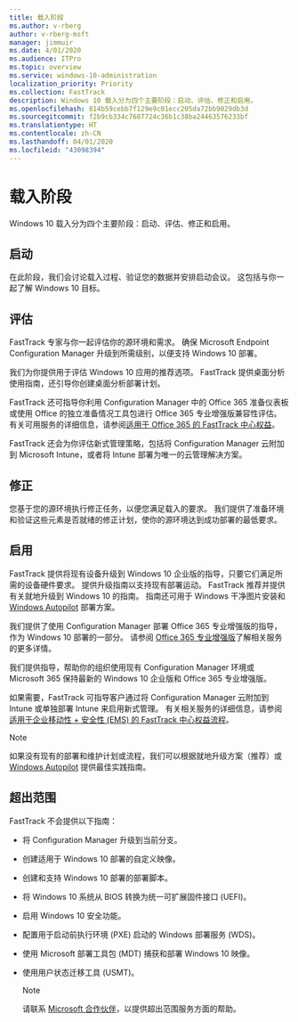 ```yaml
---
title: 载入阶段
ms.author: v-rberg
author: v-rberg-msft
manager: jimmuir
ms.date: 4/01/2020
ms.audience: ITPro
ms.topic: overview
ms.service: windows-10-administration
localization_priority: Priority
ms.collection: FastTrack
description: Windows 10 载入分为四个主要阶段：启动、评估、修正和启用。
ms.openlocfilehash: 814b59cebb7f129e9c01ecc205da72bb9029db3d
ms.sourcegitcommit: f2b9cb334c7687724c36b1c38ba24463576233bf
ms.translationtype: HT
ms.contentlocale: zh-CN
ms.lasthandoff: 04/01/2020
ms.locfileid: "43098394"
---
```

# <a name="onboarding-phases"></a>载入阶段

Windows 10 载入分为四个主要阶段：启动、评估、修正和启用。

## <a name="initiate"></a>启动

在此阶段，我们会讨论载入过程、验证您的数据并安排启动会议。 这包括与你一起了解 Windows 10 目标。

## <a name="assess"></a>评估

FastTrack 专家与你一起评估你的源环境和需求。 确保 Microsoft Endpoint Configuration Manager 升级到所需级别，以便支持 Windows 10 部署。 

我们为你提供用于评估 Windows 10 应用的推荐选项。 FastTrack 提供桌面分析使用指南，还引导你创建桌面分析部署计划。

FastTrack 还可指导你利用 Configuration Manager 中的 Office 365 准备仪表板或使用 Office 的独立准备情况工具包进行 Office 365 专业增强版兼容性评估。 有关可用服务的详细信息，请参阅[适用于 Office 365 的 FastTrack 中心权益](O365-fasttrack-benefit-for-office-365.md)。 

FastTrack 还会为你评估新式管理策略，包括将 Configuration Manager 云附加到 Microsoft Intune，或者将 Intune 部署为唯一的云管理解决方案。

## <a name="remediate"></a>修正

您基于您的源环境执行修正任务，以便您满足载入的要求。 我们提供了准备环境和验证这些元素是否就绪的修正计划，使你的源环境达到成功部署的最低要求。 

## <a name="enable"></a>启用

FastTrack 提供将现有设备升级到 Windows 10 企业版的指导，只要它们满足所需的设备硬件要求。 提供升级指南以支持现有部署运动。 FastTrack 推荐并提供有关就地升级到 Windows 10 的指南。 指南还可用于 Windows 干净图片安装和 [Windows Autopilot](EMS-onboarding-phases.md#windows-autopilot) 部署方案。 

我们提供了使用 Configuration Manager 部署 Office 365 专业增强版的指导，作为 Windows 10 部署的一部分。 请参阅 [Office 365 专业增强版](O365-onboarding-and-migration.md#office-365-proplus)了解相关服务的更多详情。

我们提供指导，帮助你的组织使用现有 Configuration Manager 环境或 Microsoft 365 保持最新的 Windows 10 企业版和 Office 365 专业增强版。

如果需要，FastTrack 可指导客户通过将 Configuration Manager 云附加到 Intune 或单独部署 Intune 来启用新式管理。 有关相关服务的详细信息，请参阅[适用于企业移动性 + 安全性 (EMS) 的 FastTrack 中心权益流程](EMS-fasttrack-process.md)。

> [!NOTE]
> 如果没有现有的部署和维护计划或流程，我们可以根据就地升级方案（推荐）或 [Windows Autopilot](EMS-onboarding-phases.md#windows-autopilot) 提供最佳实践指南。

## <a name="out-of-scope"></a>超出范围

FastTrack 不会提供以下指南：

- 将 Configuration Manager 升级到当前分支。
- 创建适用于 Windows 10 部署的自定义映像。
- 创建和支持 Windows 10 部署的部署脚本。
- 将 Windows 10 系统从 BIOS 转换为统一可扩展固件接口 (UEFI)。
- 启用 Windows 10 安全功能。 
- 配置用于启动前执行环境 (PXE) 启动的 Windows 部署服务 (WDS)。
- 使用 Microsoft 部署工具包 (MDT) 捕获和部署 Windows 10 映像。
- 使用用户状态迁移工具 (USMT)。

  > [!NOTE]
  > 请联系 [Microsoft 合作伙伴](https://go.microsoft.com/fwlink/?linkid=2080150)，以提供超出范围服务方面的帮助。

 